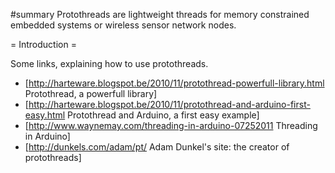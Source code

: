 #summary Protothreads are lightweight threads for memory constrained embedded systems or wireless sensor network nodes.

= Introduction =

Some links, explaining how to use protothreads.

 * [http://harteware.blogspot.be/2010/11/protothread-powerfull-library.html Protothread, a powerfull library]
 * [http://harteware.blogspot.be/2010/11/protothread-and-arduino-first-easy.html Protothread and Arduino, a first easy example]
 * [http://www.waynemay.com/threading-in-arduino-07252011 Threading in Arduino]
 * [http://dunkels.com/adam/pt/ Adam Dunkel's site: the creator of protothreads] 
